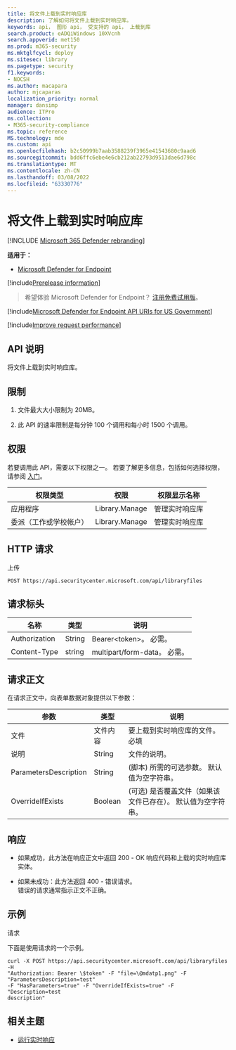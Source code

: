 ```yaml
---
title: 将文件上载到实时响应库
description: 了解如何将文件上载到实时响应库。
keywords: api， 图形 api， 受支持的 api， 上载到库
search.product: eADQiWindows 10XVcnh
search.appverid: met150
ms.prod: m365-security
ms.mktglfcycl: deploy
ms.sitesec: library
ms.pagetype: security
f1.keywords:
- NOCSH
ms.author: macapara
author: mjcaparas
localization_priority: normal
manager: dansimp
audience: ITPro
ms.collection:
- M365-security-compliance
ms.topic: reference
MS.technology: mde
ms.custom: api
ms.openlocfilehash: b2c50999b7aab3588239f3965e41543680c9aad6
ms.sourcegitcommit: bdd6ffc6ebe4e6cb212ab22793d9513dae6d798c
ms.translationtype: MT
ms.contentlocale: zh-CN
ms.lasthandoff: 03/08/2022
ms.locfileid: "63330776"
---
```

#  <a name="upload-files-to-the-live-response-library"></a>将文件上载到实时响应库  

[!INCLUDE [Microsoft 365 Defender rebranding](../../includes/microsoft-defender.md)]

**适用于：**
- [Microsoft Defender for Endpoint](https://go.microsoft.com/fwlink/p/?linkid=2146631)

[!include[Prerelease information](../../includes/prerelease.md)]

>希望体验 Microsoft Defender for Endpoint？ [注册免费试用版](https://www.microsoft.com/microsoft-365/windows/microsoft-defender-atp?ocid=docs-wdatp-exposedapis-abovefoldlink)。 

[!include[Microsoft Defender for Endpoint API URIs for US Government](../../includes/microsoft-defender-api-usgov.md)]

[!include[Improve request performance](../../includes/improve-request-performance.md)]

## <a name="api-description"></a>API 说明

将文件上载到实时响应库。

## <a name="limitations"></a>限制

1.  文件最大大小限制为 20MB。

2.  此 API 的速率限制是每分钟 100 个调用和每小时 1500 个调用。

## <a name="permissions"></a>权限

若要调用此 API，需要以下权限之一。 若要了解更多信息，包括如何选择权限，请参阅 [入门](apis-intro.md)。


| 权限类型                    | 权限     | 权限显示名称        |
|------------------------------------|----------------|--------------------------------|
| 应用程序                        | Library.Manage | 管理实时响应库 |
| 委派（工作或学校帐户） | Library.Manage | 管理实时响应库 |

## <a name="http-request"></a>HTTP 请求

上传

```HTTP
POST https://api.securitycenter.microsoft.com/api/libraryfiles
```

## <a name="request-headers"></a>请求标头

|  名称   |    类型    |       说明                         |
|-----------------|--------|--------------------------------|
| Authorization   | String | Bearer\<token>。 必需。      |
| Content-Type    | string | multipart/form-data。 必需。 |

## <a name="request-body"></a>请求正文

在请求正文中，向表单数据对象提供以下参数：

| 参数         |     类型         |       说明                                        |
|-----------------------|--------------|------------------------------------------------------------|
| 文件                  | 文件内容 | 要上载到实时响应库的文件。必填 |
| 说明           | String       | 文件的说明。                                  |
| ParametersDescription | String       |  (脚本) 所需的可选参数。 默认值为空字符串。                |
| OverrideIfExists      | Boolean      |  (可选) 是否覆盖文件（如果该文件已存在）。 默认值为空字符串。          |



## <a name="response"></a>响应

-   如果成功，此方法在响应正文中返回 200 - OK 响应代码和上载的实时响应库实体。

-   如果未成功：此方法返回 400 - 错误请求。  
    错误的请求通常指示正文不正确。

## <a name="example"></a>示例

请求

下面是使用请求的一个示例。

```CURL
curl -X POST https://api.securitycenter.microsoft.com/api/libraryfiles -H
"Authorization: Bearer \$token" -F "file=\@mdatp1.png" -F
"ParametersDescription=test"  
-F "HasParameters=true" -F "OverrideIfExists=true" -F "Description=test
description"
```

## <a name="related-topic"></a>相关主题

-  [运行实时响应](run-live-response.md) 